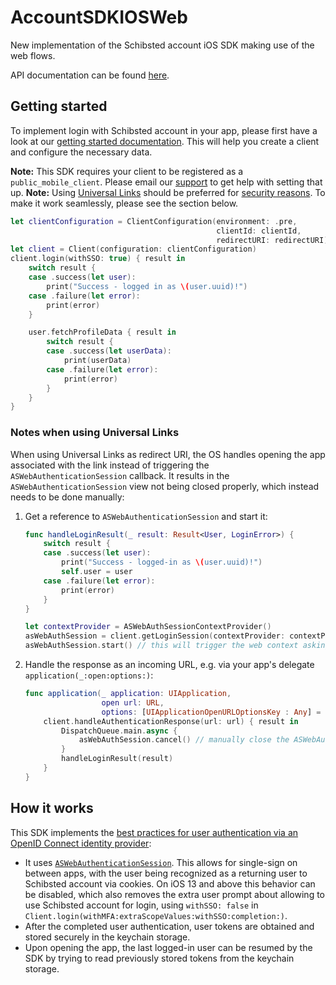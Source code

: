 # AccountSDKIOSWeb

New implementation of the Schibsted account iOS SDK making use of the web flows.

API documentation can be found [here](https://pages.github.schibsted.io/spt-identity/AccountSDKIOSWeb/).

## Getting started

To implement login with Schibsted account in your app, please first have a look at our
[getting started documentation](https://ufo.schibsted.io/schibsted-account/gettingstarted).
This will help you create a client and configure the necessary data.

**Note:** This SDK requires your client to be registered as a `public_mobile_client`. Please
email our [support](mailto:schibstedaccount@schibsted.com) to get help with setting that up.
**Note:** Using [Universal Links](https://developer.apple.com/ios/universal-links/) should be preferred for [security reasons](https://tools.ietf.org/html/rfc8252#appendix-B.1).
To make it work seamlessly, please see the section below.

```swift
let clientConfiguration = ClientConfiguration(environment: .pre,
                                              clientId: clientId,
                                              redirectURI: redirectURI)
let client = Client(configuration: clientConfiguration)
client.login(withSSO: true) { result in
    switch result {
    case .success(let user):
        print("Success - logged in as \(user.uuid)!")
    case .failure(let error):
        print(error)
    }

    user.fetchProfileData { result in
        switch result {
        case .success(let userData):
            print(userData)
        case .failure(let error):
            print(error)
        }
    }
}
```

### Notes when using Universal Links

When using Universal Links as redirect URI, the OS handles opening the app associated with the link instead of triggering the `ASWebAuthenticationSession` callback.
It results in the `ASWebAuthenticationSession` view not being closed properly, which instead needs to be done manually:

1. Get a reference to `ASWebAuthenticationSession` and start it:
    ```swift
    func handleLoginResult(_ result: Result<User, LoginError>) {
        switch result {
        case .success(let user):
            print("Success - logged-in as \(user.uuid)!")
            self.user = user
        case .failure(let error):
            print(error)
        }
    }

    let contextProvider = ASWebAuthSessionContextProvider()
    asWebAuthSession = client.getLoginSession(contextProvider: contextProvider, withSSO: true, completion: handleLoginResult)
    asWebAuthSession.start() // this will trigger the web context asking the user to login
    ```
1. Handle the response as an incoming URL, e.g. via your app's delegate `application(_:open:options:)`:
    ```swift
    func application(_ application: UIApplication,
                     open url: URL,
                     options: [UIApplicationOpenURLOptionsKey : Any] = [:] ) -> Bool {
        client.handleAuthenticationResponse(url: url) { result in
            DispatchQueue.main.async {
                asWebAuthSession.cancel() // manually close the ASWebAuthenticationSession
            }
            handleLoginResult(result)
        }
    }
    ```

## How it works

This SDK implements the [best practices for user authentication via an OpenID Connect identity provider](https://tools.ietf.org/html/rfc8252):

* It uses [`ASWebAuthenticationSession`](https://developer.apple.com/documentation/authenticationservices/aswebauthenticationsession).
  This allows for single-sign on between apps, with the user being recognized as a returning user to Schibsted account via cookies.
  On iOS 13 and above this behavior can be disabled, which also removes the extra user prompt about allowing to use Schibsted account for login, using
  `withSSO: false` in `Client.login(withMFA:extraScopeValues:withSSO:completion:)`.
* After the completed user authentication, user tokens are obtained and stored securely in the keychain storage.
* Upon opening the app, the last logged-in user can be resumed by the SDK by trying to read previously stored tokens from the keychain storage.
